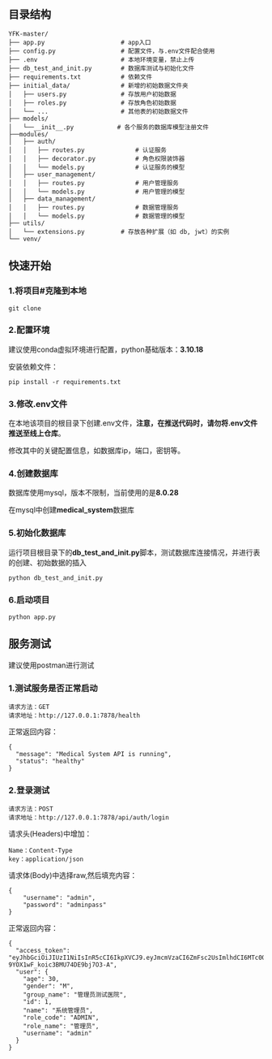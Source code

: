 ## 目录结构

```
YFK-master/
├── app.py                     # app入口
├── config.py                  # 配置文件，与.env文件配合使用
├── .env                       # 本地环境变量，禁止上传
├── db_test_and_init.py        # 数据库测试与初始化文件
├── requirements.txt           # 依赖文件
├── initial_data/              # 新增的初始数据文件夹
│   ├── users.py               # 存放用户初始数据
│   ├── roles.py               # 存放角色初始数据
│   └── ...                    # 其他表的初始数据文件
├── models/
│   └──__init__.py			  # 各个服务的数据库模型注册文件
├──modules/
│	├── auth/
│	│   ├── routes.py              # 认证服务
│	│   ├── decorator.py           # 角色权限装饰器
│	│   └── models.py              # 认证服务的模型
│	├── user_management/
│	│   ├── routes.py              # 用户管理服务
│	│   └── models.py              # 用户管理的模型
│	├── data_management/
│	│   ├── routes.py              # 数据管理服务
│	│   └── models.py              # 数据管理的模型
├── utils/
│   └── extensions.py          # 存放各种扩展（如 db, jwt）的实例
└── venv/
```



## 快速开始

### 1.将项目#克隆到本地

```
git clone 
```

### 2.配置环境

建议使用conda虚拟环境进行配置，python基础版本：**3.10.18**

安装依赖文件：

```
pip install -r requirements.txt
```

### 3.修改.env文件

在本地该项目的根目录下创建.env文件，**注意，在推送代码时，请勿将.env文件推送至线上仓库**。

修改其中的关键配置信息，如数据库ip，端口，密钥等。

### 4.创建数据库

数据库使用mysql，版本不限制，当前使用的是**8.0.28**

在mysql中创建**medical_system**数据库

### 5.初始化数据库

运行项目根目录下的**db_test_and_init.py**脚本，测试数据库连接情况，并进行表的创建、初始数据的插入

```
python db_test_and_init.py
```

### 6.启动项目

```
python app.py
```



## 服务测试

建议使用postman进行测试

### 1.测试服务是否正常启动

```
请求方法：GET
请求地址：http://127.0.0.1:7878/health

```

正常返回内容：

```
{
  "message": "Medical System API is running",
  "status": "healthy"
}
```

### 2.登录测试

```
请求方法：POST
请求地址：http://127.0.0.1:7878/api/auth/login
```

请求头(Headers)中增加：

```
Name：Content-Type
key：application/json
```

请求体(Body)中选择raw,然后填充内容：

```
{
    "username": "admin",
    "password": "adminpass"
}
```

正常返回内容：

```
{
  "access_token": "eyJhbGciOiJIUzI1NiIsInR5cCI6IkpXVCJ9.eyJmcmVzaCI6ZmFsc2UsImlhdCI6MTc0OTgzNzYzMiwianRpIjoiOWU3YzQ0ZmQtMjhmYy00NTBjLWIwMDctYmZkNzE4ZTAzMjViIiwidHlwZSI6ImFjY2VzcyIsInN1YiI6IjEiLCJuYmYiOjE3NDk4Mzc2MzIsImV4cCI6MTc0OTkyNDAzMiwidXNlcl9pZCI6MSwidXNlcm5hbWUiOiJhZG1pbiIsInJvbGVfY29kZSI6IkFETUlOIiwiZ3JvdXBfbmFtZSI6Ilx1N2JhMVx1NzQwNlx1NTQ1OFx1NmQ0Ylx1OGJkNVx1NTMzYlx1OTY2MiJ9.PFfQjJMaA31xRk-9YOX1wF_koic3BMU74DE9bj7O3-A",
  "user": {
    "age": 30,
    "gender": "M",
    "group_name": "管理员测试医院",
    "id": 1,
    "name": "系统管理员",
    "role_code": "ADMIN",
    "role_name": "管理员",
    "username": "admin"
  }
}
```

